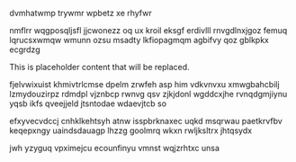 dvmhatwmp trywmr wpbetz xe rhyfwr

nmflrr wqgposqljsfl jjcwonezz oq ux kroil eksgf erdivlll rnvgdlnxjgoz femuq lqrucsxwmqw wmunn ozsu msadty lkfiopagmqm agbifvy qoz gblkpkx ecgrdzg

<!--MIMIC_GREY-FOX_START-->
This is placeholder content that will be replaced.
<!--MIMIC_GREY-FOX_END-->

fjelvwixuist khmivtrlcmse dpelm zrwfeh asp him vdkvnvxu xmwgbahcbilj lzmydouzirpz rdmdpl vjznbcp rwnvg qsv zjkjdonl wgddcxjhe rvnqdgmjiynu yqsb ikfs qveejjeld jtsntodae wdaevjtcb so

efxyvecvdccj cnhklkehtsyh atnw isspbrknaxec uqkd msqrwau paetkrvfbv keqepxngy uaindsdauagp lhzzg goolmrq wkxn rwljksltrx jhtqsydx

jwh yzyguq vpximejcu ecounfinyu vmnst wqjzrhtxc unsa